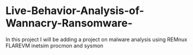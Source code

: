 # Live-Behavior-Analysis-of-Wannacry-Ransomware-
In this project I will be adding a project on malware analysis using REMnux FLAREVM inetsim procmon and sysmon 
